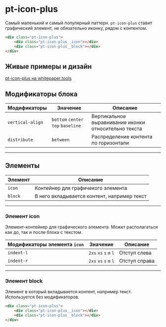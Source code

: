 # pt-icon-plus

Самый маленький и самый популярный паттерн. `pt-icon-plus` ставит графический элемент, не обязательно иконку, рядом с контентом.

```html
<div class="pt-icon-plus">
    <div class="pt-icon-plus__icon"></div>
    <div class="pt-icon-plus__block"></div>
</div>
```


## Живые примеры и дизайн

[pt-icon-plus на whitepaper.tools](http://whitepaper.tools/doc.html#/pt-icon-plus)


## Модификаторы блока

Модификаторы     | Значение                           | Описание                                             
---------------- | ---------------------------------- | ----------------------------------------------------
`vertical-align` | `bottom` `center` `top` `baseline` | Вертикальное выравнивание иконки относительно текста
`distribute`     | `between`                          | Распределение контента по горизонтали


___


## Элементы

Элемент   | Описание
--------- | -------------------------------------------
`icon`    | Контейнер для графичекого элемента
`block`   | В него вкладывается контент, например текст

___


### Элемент icon

Элемент-контейнер для графического элемента. Может располагаться как до, так и после блока с текстом.

Модификаторы элемента `icon`   | Значение                | Описание                 
------------------------------ | ----------------------- | -------------------------
`indent-l`                     | `2xs` `xs` `s` `m` `l`  | Отступ слева
`indent-r`                     | `2xs` `xs` `s` `m` `l`  | Отступ справа


___

### Элемент block

Элемент в который вкладывается контент, например текст. Используется без модификаторов.

```html
<div class="pt-icon-plus">
    <div class="pt-icon-plus__icon"></div>
    <div class="pt-icon-plus__block"></div>
</div>
```
